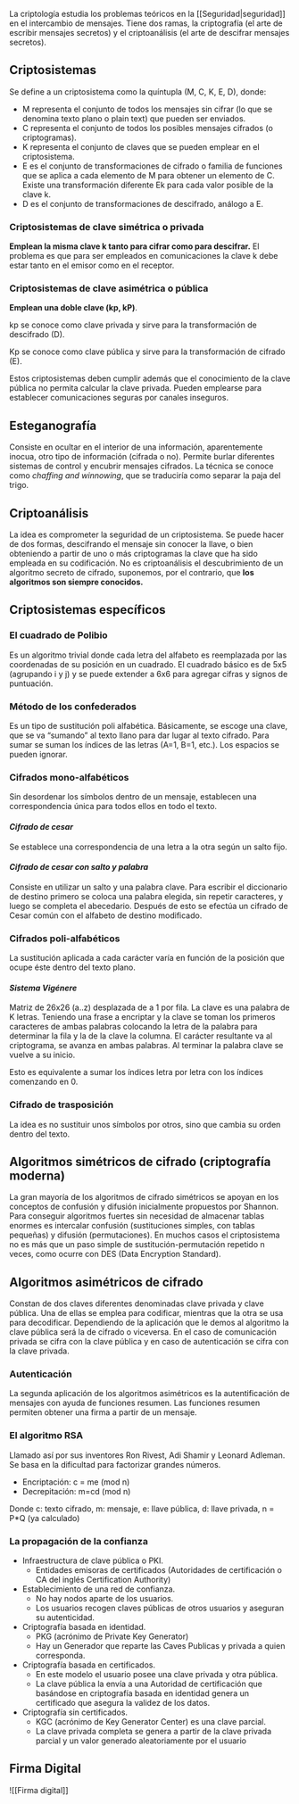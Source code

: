 La criptología estudia los problemas teóricos en la [[Seguridad|seguridad]] en el intercambio de mensajes. Tiene dos ramas, la criptografía (el arte de escribir mensajes secretos) y el criptoanálisis (el arte de descifrar mensajes secretos).

## Criptosistemas
Se define a un criptosistema como la quíntupla (M, C, K, E, D), donde:

- M representa el conjunto de todos los mensajes sin cifrar (lo que se denomina texto plano o plain text) que pueden ser enviados.
- C representa el conjunto de todos los posibles mensajes cifrados (o criptogramas).
- K representa el conjunto de claves que se pueden emplear en el criptosistema.
- E es el conjunto de transformaciones de cifrado o familia de funciones que se aplica a cada elemento de M para obtener un elemento de C. Existe una transformación diferente Ek para cada valor posible de la clave k.
- D es el conjunto de transformaciones de descifrado, análogo a E.
  
### Criptosistemas de clave simétrica o privada
**Emplean la misma clave k tanto para cifrar como para descifrar.** El problema es que para ser empleados en comunicaciones la clave k debe estar tanto en el emisor como en el receptor.

### Criptosistemas de clave asimétrica o pública
**Emplean una doble clave (kp, kP)**.

kp se conoce como clave privada y sirve para la transformación de descifrado (D).

Kp se conoce como clave pública y sirve para la transformación de cifrado (E).

Estos criptosistemas deben cumplir además que el conocimiento de la clave pública no permita calcular la clave privada. Pueden emplearse para establecer comunicaciones seguras por canales inseguros.

## Esteganografía
Consiste en ocultar en el interior de una información, aparentemente inocua, otro tipo de información (cifrada o no). Permite burlar diferentes sistemas de control y encubrir mensajes cifrados. La técnica se conoce como *chaffing and winnowing*, que se traduciría como separar la paja del trigo.

## Criptoanálisis
La idea es comprometer la seguridad de un criptosistema. Se puede hacer de dos formas, descifrando el mensaje sin conocer la llave, o bien obteniendo a partir de uno o más criptogramas la clave que ha sido empleada en su codificación. No es criptoanálisis el descubrimiento de un algoritmo secreto de cifrado, suponemos, por el contrario, que **los algoritmos son siempre conocidos.**

## Criptosistemas específicos
### El cuadrado de Polibio
Es un algoritmo trivial donde cada letra del alfabeto es reemplazada por las coordenadas de su posición en un cuadrado. El cuadrado básico es de 5x5 (agrupando i y j) y se puede extender a 6x6 para agregar cifras y signos de puntuación.

### Método de los confederados
Es un tipo de sustitución poli alfabética. Básicamente, se escoge una clave, que se va “sumando” al texto llano para dar lugar al texto cifrado. Para sumar se suman los índices de las letras (A=1, B=1, etc.). Los espacios se pueden ignorar.

### Cifrados mono-alfabéticos
Sin desordenar los símbolos dentro de un mensaje, establecen una correspondencia única para todos ellos en todo el texto.

#### *Cifrado de cesar*	
Se establece una correspondencia de una letra a la otra según un salto fijo.

#### *Cifrado de cesar con salto y palabra*
Consiste en utilizar un salto y una palabra clave. Para escribir el diccionario de destino primero se coloca una palabra elegida, sin repetir caracteres, y luego se completa el abecedario. Después de esto se efectúa un cifrado de Cesar común con el alfabeto de destino modificado.

### Cifrados poli-alfabéticos
La sustitución aplicada a cada carácter varía en función de la posición que ocupe éste dentro del texto plano. 

#### *Sistema Vigénere*
Matriz de 26x26 (a..z) desplazada de a 1 por fila. La clave es una palabra de K letras. Teniendo una frase a encriptar y la clave se toman los primeros caracteres de ambas palabras colocando la letra de la palabra para determinar la fila y la de la clave la columna. El carácter resultante va al criptograma, se avanza en ambas palabras. Al terminar la palabra clave se vuelve a su inicio.

Esto es equivalente a sumar los índices letra por letra con los índices comenzando en 0.

### Cifrado de trasposición
La idea es no sustituir unos símbolos por otros, sino que cambia su orden dentro del texto.

## Algoritmos simétricos de cifrado (criptografía moderna)
La gran mayoría de los algoritmos de cifrado simétricos se apoyan en los conceptos de confusión y difusión inicialmente propuestos por Shannon. Para conseguir algoritmos fuertes sin necesidad de almacenar tablas enormes es intercalar confusión (sustituciones simples, con tablas pequeñas) y difusión (permutaciones). En muchos casos el criptosistema no es más que un paso simple de sustitución-permutación repetido n veces, como ocurre con DES (Data Encryption Standard).

## Algoritmos asimétricos de cifrado
Constan de dos claves diferentes denominadas clave privada y clave pública. Una de ellas se emplea para codificar, mientras que la otra se usa para decodificar. Dependiendo de la aplicación que le demos al algoritmo la clave pública será la de cifrado o viceversa. En el caso de comunicación privada se cifra con la clave pública y en caso de autenticación se cifra con la clave privada.

### Autenticación
La segunda aplicación de los algoritmos asimétricos es la autentificación de mensajes con ayuda de funciones resumen. Las funciones resumen permiten obtener una firma a partir de un mensaje.

### El algoritmo RSA
Llamado así por sus inventores Ron Rivest, Adi Shamir y Leonard Adleman. Se basa en la dificultad para factorizar grandes números.

- Encriptación: c = me (mod n)
- Decrepitación: m=cd (mod n)

Donde c: texto cifrado, m: mensaje, e: llave pública, d: llave privada, n = P\*Q (ya calculado)

### La propagación de la confianza
- Infraestructura de clave pública o PKI.
  - Entidades emisoras de certificados (Autoridades de certificación o CA del inglés Certification Authority)
- Establecimiento de una red de confianza.
  - No hay nodos aparte de los usuarios.
  - Los usuarios recogen claves públicas de otros usuarios y aseguran su autenticidad.
- Criptografía basada en identidad.
  - PKG (acrónimo de Private Key Generator)
  - Hay un Generador que reparte las Caves Publicas y privada a quien corresponda.
- Criptografía basada en certificados.
  - En este modelo el usuario posee una clave privada y otra pública.
  - La clave pública la envía a una Autoridad de certificación que basándose en criptografía basada en identidad genera un certificado que asegura la validez de los datos.
- Criptografía sin certificados.
  - KGC (acrónimo de Key Generator Center) es una clave parcial.
  - La clave privada completa se genera a partir de la clave privada parcial y un valor generado aleatoriamente por el usuario
    
## Firma Digital
![[Firma digital]]